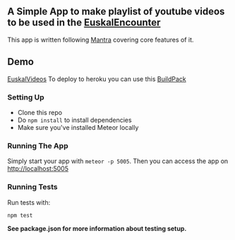 ## A Simple App to make playlist of youtube videos to be used in the [EuskalEncounter](https://www.euskal.org/)

This app is written following [Mantra](https://github.com/kadirahq/mantra) covering core features of it.

## Demo
[EuskalVideos](http://daw-euskalvideos.herokuapp.com)
To deploy to heroku you can use this [BuildPack](https://github.com/gotrecillo/meteor-buildpack-horse)

### Setting Up

* Clone this repo
* Do `npm install` to install dependencies
* Make sure you've installed Meteor locally

### Running The App

Simply start your app with `meteor -p 5005`. 
Then you can access the app on <http://localhost:5005>

### Running Tests

Run tests with:

```
npm test
```

**See package.json for more information about testing setup.**

